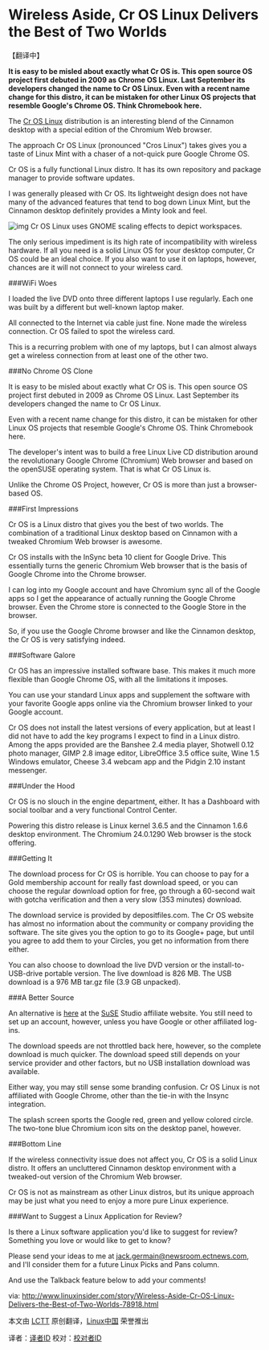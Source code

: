 Wireless Aside, Cr OS Linux Delivers the Best of Two Worlds
===========================================================

【翻译中】

**It is easy to be misled about exactly what Cr OS is. This open source OS project first debuted in 2009 as Chrome OS Linux. Last September its developers changed the name to Cr OS Linux. Even with a recent name change for this distro, it can be mistaken for other Linux OS projects that resemble Google's Chrome OS. Think Chromebook here.**

The [Cr OS Linux][1] distribution is an interesting blend of the Cinnamon desktop with a special edition of the Chromium Web browser.

The approach Cr OS Linux (pronounced "Cros Linux") takes gives you a taste of Linux Mint with a chaser of a not-quick pure Google Chrome OS.

Cr OS is a fully functional Linux distro. It has its own repository and package manager to provide software updates.

I was generally pleased with Cr OS. Its lightweight design does not have many of the advanced features that tend to bog down Linux Mint, but the Cinnamon desktop definitely provides a Minty look and feel.

![img](http://www.linuxinsider.com/images/article_images/78918_620x200.jpg "Cr OS Linux workspaces.") 
Cr OS Linux uses GNOME scaling effects to depict workspaces.

The only serious impediment is its high rate of incompatibility with wireless hardware. If all you need is a solid Linux OS for your desktop computer, Cr OS could be an ideal choice. If you also want to use it on laptops, however, chances are it will not connect to your wireless card.

###WiFi Woes

I loaded the live DVD onto three different laptops I use regularly. Each one was built by a different but well-known laptop maker.

All connected to the Internet via cable just fine. None made the wireless connection. Cr OS failed to spot the wireless card.

This is a recurring problem with one of my laptops, but I can almost always get a wireless connection from at least one of the other two.

###No Chrome OS Clone

It is easy to be misled about exactly what Cr OS is. This open source OS project first debuted in 2009 as Chrome OS Linux. Last September its developers changed the name to Cr OS Linux.

Even with a recent name change for this distro, it can be mistaken for other Linux OS projects that resemble Google's Chrome OS. Think Chromebook here.

The developer's intent was to build a free Linux Live CD distribution around the revolutionary Google Chrome (Chromium) Web browser and based on the openSUSE operating system. That is what Cr OS Linux is.

Unlike the Chrome OS Project, however, Cr OS is more than just a browser-based OS.

###First Impressions

Cr OS is a Linux distro that gives you the best of two worlds. The combination of a traditional Linux desktop based on Cinnamon with a tweaked Chromium Web browser is awesome.

Cr OS installs with the InSync beta 10 client for Google Drive. This essentially turns the generic Chromium Web browser that is the basis of Google Chrome into the Chrome browser.

I can log into my Google account and have Chromium sync all of the Google apps so I get the appearance of actually running the Google Chrome browser. Even the Chrome store is connected to the Google Store in the browser.

So, if you use the Google Chrome browser and like the Cinnamon desktop, the Cr OS is very satisfying indeed.

###Software Galore

Cr OS has an impressive installed software base. This makes it much more flexible than Google Chrome OS, with all the limitations it imposes.

You can use your standard Linux apps and supplement the software with your favorite Google apps online via the Chromium browser linked to your Google account.

Cr OS does not install the latest versions of every application, but at least I did not have to add the key programs I expect to find in a Linux distro. Among the apps provided are the Banshee 2.4 media player, Shotwell 0.12 photo manager, GIMP 2.8 image editor, LibreOffice 3.5 office suite, Wine 1.5 Windows emulator, Cheese 3.4 webcam app and the Pidgin 2.10 instant messenger.

###Under the Hood

Cr OS is no slouch in the engine department, either. It has a Dashboard with social toolbar and a very functional Control Center.

Powering this distro release is Linux kernel 3.6.5 and the Cinnamon 1.6.6 desktop environment. The Chromium 24.0.1290 Web browser is the stock offering.

###Getting It

The download process for Cr OS is horrible. You can choose to pay for a Gold membership account for really fast download speed, or you can choose the regular download option for free, go through a 60-second wait with gotcha verification and then a very slow (353 minutes) download.

The download service is provided by depositfiles.com. The Cr OS website has almost no information about the community or company providing the software. The site gives you the option to go to its Google+ page, but until you agree to add them to your Circles, you get no information from there either.

You can also choose to download the live DVD version or the install-to-USB-drive portable version. The live download is 826 MB. The USB download is a 976 MB tar.gz file (3.9 GB unpacked).

###A Better Source

An alternative is [here][2] at the [SuSE][3] Studio affiliate website. You still need to set up an account, however, unless you have Google or other affiliated log-ins.

The download speeds are not throttled back here, however, so the complete download is much quicker. The download speed still depends on your service provider and other factors, but no USB installation download was available.

Either way, you may still sense some branding confusion. Cr OS Linux is not affiliated with Google Chrome, other than the tie-in with the Insync integration.

The splash screen sports the Google red, green and yellow colored circle. The two-tone blue Chromium icon sits on the desktop panel, however.

###Bottom Line

If the wireless connectivity issue does not affect you, Cr OS is a solid Linux distro. It offers an uncluttered Cinnamon desktop environment with a tweaked-out version of the Chromium Web browser.

Cr OS is not as mainstream as other Linux distros, but its unique approach may be just what you need to enjoy a more pure Linux experience.

###Want to Suggest a Linux Application for Review?

Is there a Linux software application you'd like to suggest for review? Something you love or would like to get to know?

Please send your ideas to me at jack.germain@newsroom.ectnews.com, and I'll consider them for a future Linux Picks and Pans column.

And use the Talkback feature below to add your comments!

via: http://www.linuxinsider.com/story/Wireless-Aside-Cr-OS-Linux-Delivers-the-Best-of-Two-Worlds-78918.html

本文由 [LCTT][] 原创翻译，[Linux中国][] 荣誉推出

译者：[译者ID][] 校对：[校对者ID][]

[LCTT]:https://github.com/LCTT/TranslateProject
[Linux中国]:http://linux.cn/portal.php
[译者ID]:http://linux.cn/space/译者ID
[校对者ID]:http://linux.cn/space/校对者ID

[1]:http://getchrome.eu/
[2]:https://susestudio.com/a/jMOVxa/cr-os-linux
[3]:http://www.novell.com/linux

